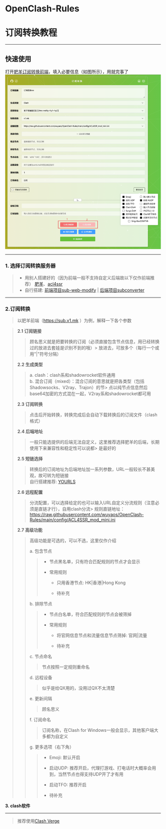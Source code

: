 # OpenClash-Rules

# 订阅转换教程

***

## 快速使用

打开[肥羊订阅转换前端](https://suburl.v1.mk/)，填入必要信息（如图所示），用就完事了
![填写示例](suburl.png)

***

### 1. 选择订阅转换服务器

> - 用别人搭建好的（因为前端一般不支持自定义后端故以下仅作前端推荐）
  [肥羊](https://sub.v1.mk)、[acl4ssr](https://acl4ssr-sub.github.io/)
> - 自行搭建: [前端项目sub-web-modify](https://github.com/youshandefeiyang/sub-web-modify) | [后端项目subconverter](https://github.com/tindy2013/subconverter)

***

### 2.订阅转换

> 以肥羊前端（https://sub.v1.mk ）为例，解释一下各个参数

> **2.1 订阅链接**  
> 
> > 顾名思义就是把要转换的订阅（必须直接包含节点信息，用已经转换过的放进去套娃是识别不到的哦）> 放进去，可放多个（每行一个或用"|"符号分隔）
> 
> **2.2 生成类型**
> 
> > a. clash：clash系和shadowrocket软件通用  
> > b. 混合订阅（mixed）：混合订阅的意思就是把各类型（包括Shadowsocks、V2ray、Trajon）的节> 点以纯节点信息然后base64加密的方式混在一起，V2ray系和shadowrocket都可用
> 
> **2.3 订阅转换**
> 
> > 点击后开始转换，转换完成后会自动下载转换后的订阅文件（clash格式）
> 
> **2.4 后端地址**
> 
> > 一般只能选提供的后端无法自定义，这里推荐选择肥羊的后端，长期使用下来兼容性和稳定性可以说都> 是最好的
> 
> **2.5 短链选择**
> 
>   > 转换后的订阅地址为后端地址加一系列参数，URL一般较长不甚美观，故可转为短链接  
>   > 自行搭建推荐: [YOURLS](https://github.com/YOURLS/YOURLS)
> 
> **2.6 远程配置**
> 
> > 分流配置，可以选择给定的也可以输入URL自定义分流规则（注意必须是直链才行），自用clash分流> 规则直链地址：https://raw.githubusercontent.com/wuyaos/OpenClash-Rules/main/config/ACL4SSR_mod_mini.ini
> 
> 
> **2.7 高级功能**
> 
> > 高级功能是可选的，可以不选，这里仅作介绍
> > 
> > a. 包含节点
> > 
> >   > * 节点黑名单，只有符合匹配规则的节点才会显示
> >   > 
> >   > * 常用规则
> >   >   
> >   >   * 只用香港节点: HK|香港|Hong Kong
> >   >   
> >   >   * 待补充
> > 
> > b. 排除节点
> >   
> >   > * 节点白名单，符合匹配规则的节点会被筛掉
> >   > 
> >   > * 常用规则
> >   >   
> >   >   * 将官网信息节点和流量信息节点筛掉: 官网|流量
> >   >   
> >   >   * 待补充
> > 
> > c. 节点命名
> >   
> >   > 节点按照一定规则重命名
> > 
> > d. 远程设备
> >   
> >   > 似乎是给QX用的，没用过QX不太清楚
> > 
> > e. 更新间隔
> >   
> >   > 顾名思义
> > 
> > f. 订阅命名
> >   
> >   >  订阅名称，在Clash for Windows一般会显示，其他客户端大多都为自定义
> > 
> > g. 更多选项（右下角）
> >   
> >   > * Emoji: 默认开启
> >   > 
> >   > * 启动UDP: 推荐开启，代理打游戏、打电话时大概率会用到，当然节点也得支持UDP开了才有用
> >   > 
> >   > * 启动TFO: 推荐开启
> >   > 
> >   > * 待补充

**3. clash软件**

***

> 推荐使用[Clash Verge](https://github.com/clash-verge-rev/clash-verge-rev)
